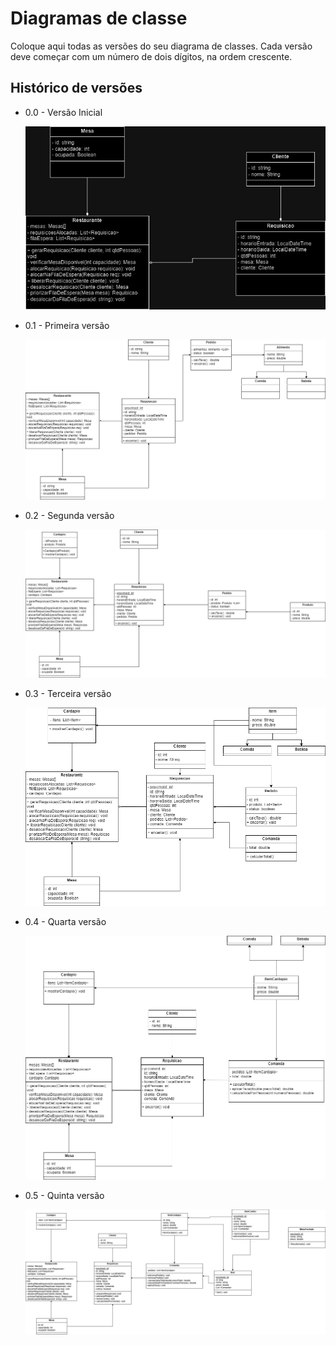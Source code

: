 # Diagramas de classe
Coloque aqui todas as versões do seu diagrama de classes. Cada versão deve começar com um número de dois dígitos, na ordem crescente.

## Histórico de versões

* 0.0 - Versão Inicial

    ![UML](letsburn-v.0.0.jpg)
  
* 0.1 - Primeira versão

    ![UML1](letsburn-v.0.1.jpg.png)
  
* 0.2 - Segunda versão

    ![UML2](letsburn-v.0.2.jpg)
  
* 0.3 - Terceira versão

    ![UML3](lestburn-v.03.jpg)
  
* 0.4 - Quarta versão

    ![UML4](lestburn-v.04.jpg)
  
* 0.5 - Quinta versão

    ![UML5](letsburn-v.06.jpg)
  

